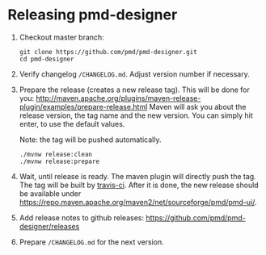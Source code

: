 # Releasing pmd-designer

1.  Checkout master branch:
    
    ``` shell
    git clone https://github.com/pmd/pmd-designer.git
    cd pmd-designer
    ```

2.  Verify changelog `/CHANGELOG.md`. Adjust version number if necessary.

3.  Prepare the release (creates a new release tag).
    This will be done for you: http://maven.apache.org/plugins/maven-release-plugin/examples/prepare-release.html
    Maven will ask you about the release version, the tag name and the new version. You can simply hit enter,
    to use the default values.
    
    Note: the tag will be pushed automatically.
    
    ``` shell
    ./mvnw release:clean
    ./mvnw release:prepare
    ```

4.  Wait, until release is ready. The maven plugin will directly push the tag. The tag will be
    built by [travis-ci](https://travis-ci.com/pmd/pmd-designer). After it is done, the new release
    should be available under <https://repo.maven.apache.org/maven2/net/sourceforge/pmd/pmd-ui/>.

5.  Add release notes to github releases: <https://github.com/pmd/pmd-designer/releases>

6.  Prepare `/CHANGELOG.md` for the next version.
